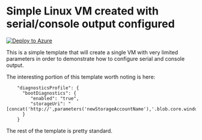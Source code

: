 # Simple Linux VM created with serial/console output configured
[![Deploy to Azure](http://azuredeploy.net/deploybutton.png)](https://portal.azure.com/#create/Microsoft.Template/uri/https%3A%2F%2Fraw.githubusercontent.com%2FAzure%2Fazure-quickstart-templates%2Fmaster%2F101-linux-vm-serial-output%2Fazuredeploy.json) 

This is a simple template that will create a single VM with very limited parameters in order to demonstrate how to configure serial and console output. 

The interesting portion of this template worth noting is here:

		"diagnosticsProfile": {
          "bootDiagnostics": {
             "enabled": "true",
			 "storageUri": "[concat('http://',parameters('newStorageAccountName'),'.blob.core.windows.net')]"
          }
        }

The rest of the template is pretty standard. 
